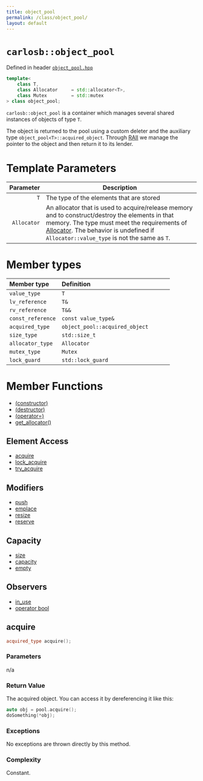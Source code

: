```yaml
---
title: object_pool
permalink: /class/object_pool/
layout: default
---
```


# `carlosb::object_pool`
Defined in header [`object_pool.hpp`](/object_pool/header/object_pool)

```cpp
template<
    class T,
    class Allocator     = std::allocator<T>,
    class Mutex         = std::mutex
> class object_pool;
```

`carlosb::object_pool` is a container which manages several shared instances of objects of type `T`.

The object is returned to the pool using a custom deleter and the auxiliary type `object_pool<T>::acquired_object`. Through [RAII](http://en.cppreference.com/w/cpp/language/raii) we manage the pointer to the object and then return it to its lender.

# Template Parameters

| Parameter   | Description                              |
|------------:|------------------------------------------|
|   `T`       | The type of the elements that are stored
| `Allocator` | An allocator that is used to acquire/release memory and to construct/destroy the elements in that memory. The type must meet the requirements of [Allocator](http://en.cppreference.com/w/cpp/concept/Allocator). The behavior is undefined if `Allocator::value_type` is not the same as `T`.          |

# Member types

| Member type        | Definition                |
|:-------------------|:--------------------------|
| `value_type`       | `T                       `|
| `lv_reference`     | `T&                      `|
| `rv_reference`     | `T&&                     `|
| `const_reference`  | `const value_type&       `|
| `acquired_type`    | `object_pool::acquired_object      `|
| `size_type`        | `std::size_t             `|
| `allocator_type`   | `Allocator               `|
| `mutex_type`       | `Mutex                   `|
| `lock_guard`       | `std::lock_guard         `|


# Member Functions

- [(constructor)](#constructor)
- [(destructor)](#destructor)
- [(operator=)](#operator=)
- [get_allocator()](#get_allocator)

## Element Access

- [acquire](#acquire)
- [lock_acquire](#lock_acquire)
- [try_acquire](#try_acquire)

## Modifiers

- [push](#push)
- [emplace](#push)
- [resize](#resize)
- [reserve](#reserve)

## Capacity
- [size](#size)
- [capacity](#capacity)
- [empty](#empty)

## Observers
- [in_use](#in_use)
- [operator bool](#operator-bool)


## acquire

```c++
acquired_type acquire();
```

### Parameters
n/a

### Return Value
The acquired object. You can access it by dereferencing it like this:

```cpp
auto obj = pool.acquire();
doSomething(*obj);
```

### Exceptions
No exceptions are thrown directly by this method.

### Complexity
Constant.
